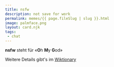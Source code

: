 ```yaml
---
title: nsfw
description: not save for work
permalink: memes/{{ page.fileSlug | slug }}.html
image: palmface.png
layout: card.njk
tags: 
 - chat
---
```

**nsfw** steht für &laquo;**O**h **M**y **G**od&raquo;

Weitere Details gibt's im [Wiktionary](https://de.wiktionary.org/wiki/omg)
